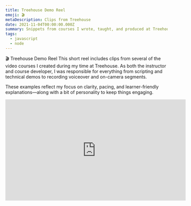 ```yaml
---
title: Treehouse Demo Reel 
emoji: 🎬
metaDescription: Clips from Treehouse
date: 2021-11-04T00:00:00.000Z
summary: Snippets from courses I wrote, taught, and produced at Treehouse 
tags:
  - javascript
  - node
---
```


🎬 Treehouse Demo Reel
This short reel includes clips from several of the video courses I created during my time at Treehouse. As both the instructor and course developer, I was responsible for everything from scripting and technical demos to recording voiceover and on-camera segments.

These examples reflect my focus on clarity, pacing, and learner-friendly explanations—along with a bit of personality to keep things engaging.

<iframe width="560" height="315" src="https://www.youtube.com/embed/BTA0viBY5mw" title="YouTube video player" frameborder="0" allow="accelerometer; autoplay; clipboard-write; encrypted-media; gyroscope; picture-in-picture" allowfullscreen></iframe>